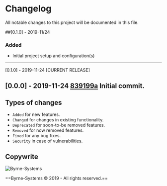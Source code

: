 # Changelog
All notable changes to this project will be documented in this file.

##[0.1.0] - 2019-11/24
### Added
- Initial project setup and configuration(s)

---
[0.1.0] - 2019-11-24 [CURRENT RELEASE]

[0.0.0] - 2019-11-24 [839199a](https://github.com/Justin-Byrne/Player/commit/839199aeea37eeae2b59b27c044be357f9f8f508) Initial commit.
---

## Types of changes
- `Added` for new features.
- `Changed` for changes in existing functionality.
- `Deprecated` for soon-to-be removed features.
- `Removed` for now removed features.
- `Fixed` for any bug fixes.
- `Security` in case of vulnerabilities.

## Copywrite

![Byrne-Systems](http://byrne-systems.com/content/static/cube_sm.png)

==Byrne-Systems © 2019 - All rights reserved.==